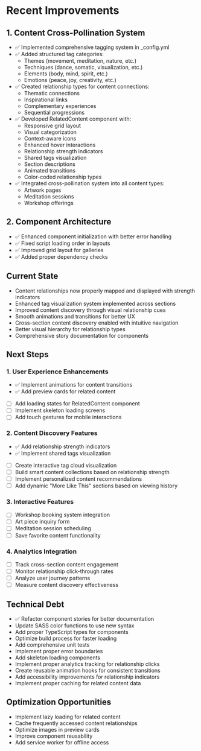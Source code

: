 # Recent Improvements

## 1. Content Cross-Pollination System
- ✅ Implemented comprehensive tagging system in _config.yml
- ✅ Added structured tag categories:
  - Themes (movement, meditation, nature, etc.)
  - Techniques (dance, somatic, visualization, etc.)
  - Elements (body, mind, spirit, etc.)
  - Emotions (peace, joy, creativity, etc.)
- ✅ Created relationship types for content connections:
  - Thematic connections
  - Inspirational links
  - Complementary experiences
  - Sequential progressions
- ✅ Developed RelatedContent component with:
  - Responsive grid layout
  - Visual categorization
  - Context-aware icons
  - Enhanced hover interactions
  - Relationship strength indicators
  - Shared tags visualization
  - Section descriptions
  - Animated transitions
  - Color-coded relationship types
- ✅ Integrated cross-pollination system into all content types:
  - Artwork pages
  - Meditation sessions
  - Workshop offerings

## 2. Component Architecture
- ✅ Enhanced component initialization with better error handling
- ✅ Fixed script loading order in layouts
- ✅ Improved grid layout for galleries
- ✅ Added proper dependency checks

## Current State
- Content relationships now properly mapped and displayed with strength indicators
- Enhanced tag visualization system implemented across sections
- Improved content discovery through visual relationship cues
- Smooth animations and transitions for better UX
- Cross-section content discovery enabled with intuitive navigation
- Better visual hierarchy for relationship types
- Comprehensive story documentation for components

## Next Steps

### 1. User Experience Enhancements
- ✅ Implement animations for content transitions
- ✅ Add preview cards for related content
- [ ] Add loading states for RelatedContent component
- [ ] Implement skeleton loading screens
- [ ] Add touch gestures for mobile interactions

### 2. Content Discovery Features
- ✅ Add relationship strength indicators
- ✅ Implement shared tags visualization
- [ ] Create interactive tag cloud visualization
- [ ] Build smart content collections based on relationship strength
- [ ] Implement personalized content recommendations
- [ ] Add dynamic "More Like This" sections based on viewing history

### 3. Interactive Features
- [ ] Workshop booking system integration
- [ ] Art piece inquiry form
- [ ] Meditation session scheduling
- [ ] Save favorite content functionality

### 4. Analytics Integration
- [ ] Track cross-section content engagement
- [ ] Monitor relationship click-through rates
- [ ] Analyze user journey patterns
- [ ] Measure content discovery effectiveness

## Technical Debt
- ✅ Refactor component stories for better documentation
- Update SASS color functions to use new syntax
- Add proper TypeScript types for components
- Optimize build process for faster loading
- Add comprehensive unit tests
- Implement proper error boundaries
- Add skeleton loading components
- Implement proper analytics tracking for relationship clicks
- Create reusable animation hooks for consistent transitions
- Add accessibility improvements for relationship indicators
- Implement proper caching for related content data

## Optimization Opportunities
- Implement lazy loading for related content
- Cache frequently accessed content relationships
- Optimize images in preview cards
- Improve component reusability
- Add service worker for offline access